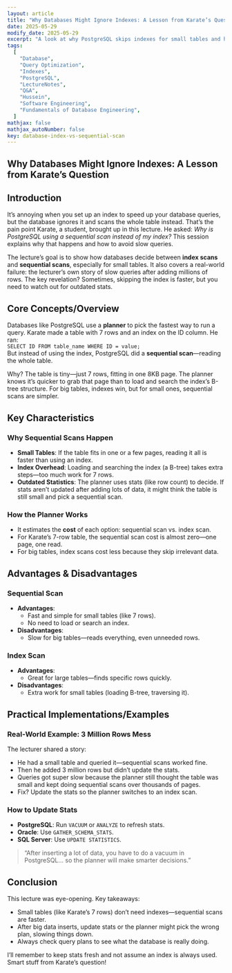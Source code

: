 ```yaml
---
layout: article
title: "Why Databases Might Ignore Indexes: A Lesson from Karate’s Question"
date: 2025-05-29
modify_date: 2025-05-29
excerpt: "A look at why PostgreSQL skips indexes for small tables and how outdated statistics can slow down queries after big data inserts."
tags:
  [
    "Database",
    "Query Optimization",
    "Indexes",
    "PostgreSQL",
    "LectureNotes",
    "Q&A",
    "Hussein",
    "Software Engineering",
    "Fundamentals of Database Engineering",
  ]
mathjax: false
mathjax_autoNumber: false
key: database-index-vs-sequential-scan
---
```


## Why Databases Might Ignore Indexes: A Lesson from Karate’s Question

## Introduction

It’s annoying when you set up an index to speed up your database queries, but the database ignores it and scans the whole table instead. That’s the pain point Karate, a student, brought up in this lecture. He asked: _Why is PostgreSQL using a sequential scan instead of my index?_ This session explains why that happens and how to avoid slow queries.

The lecture’s goal is to show how databases decide between **index scans** and **sequential scans**, especially for small tables. It also covers a real-world failure: the lecturer’s own story of slow queries after adding millions of rows. The key revelation? Sometimes, skipping the index is faster, but you need to watch out for outdated stats.

## Core Concepts/Overview

Databases like PostgreSQL use a **planner** to pick the fastest way to run a query. Karate made a table with 7 rows and an index on the ID column. He ran:  
`SELECT ID FROM table_name WHERE ID = value;`  
But instead of using the index, PostgreSQL did a **sequential scan**—reading the whole table.

Why? The table is tiny—just 7 rows, fitting in one 8KB page. The planner knows it’s quicker to grab that page than to load and search the index’s B-tree structure. For big tables, indexes win, but for small ones, sequential scans are simpler.

## Key Characteristics

### Why Sequential Scans Happen

- **Small Tables**: If the table fits in one or a few pages, reading it all is faster than using an index.
- **Index Overhead**: Loading and searching the index (a B-tree) takes extra steps—too much work for 7 rows.
- **Outdated Statistics**: The planner uses stats (like row count) to decide. If stats aren’t updated after adding lots of data, it might think the table is still small and pick a sequential scan.

### How the Planner Works

- It estimates the **cost** of each option: sequential scan vs. index scan.
- For Karate’s 7-row table, the sequential scan cost is almost zero—one page, one read.
- For big tables, index scans cost less because they skip irrelevant data.

## Advantages & Disadvantages

### Sequential Scan

- **Advantages**:
  - Fast and simple for small tables (like 7 rows).
  - No need to load or search an index.
- **Disadvantages**:
  - Slow for big tables—reads everything, even unneeded rows.

### Index Scan

- **Advantages**:
  - Great for large tables—finds specific rows quickly.
- **Disadvantages**:
  - Extra work for small tables (loading B-tree, traversing it).

## Practical Implementations/Examples

### Real-World Example: 3 Million Rows Mess

The lecturer shared a story:

- He had a small table and queried it—sequential scans worked fine.
- Then he added 3 million rows but didn’t update the stats.
- Queries got super slow because the planner still thought the table was small and kept doing sequential scans over thousands of pages.
- Fix? Update the stats so the planner switches to an index scan.

### How to Update Stats

- **PostgreSQL**: Run `VACUUM` or `ANALYZE` to refresh stats.
- **Oracle**: Use `GATHER_SCHEMA_STATS`.
- **SQL Server**: Use `UPDATE STATISTICS`.

> “After inserting a lot of data, you have to do a vacuum in PostgreSQL... so the planner will make smarter decisions.”

## Conclusion

This lecture was eye-opening. Key takeaways:

- Small tables (like Karate’s 7 rows) don’t need indexes—sequential scans are faster.
- After big data inserts, update stats or the planner might pick the wrong plan, slowing things down.
- Always check query plans to see what the database is really doing.

I’ll remember to keep stats fresh and not assume an index is always used. Smart stuff from Karate’s question!
